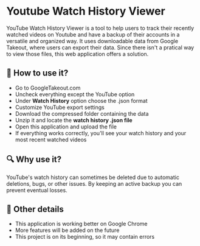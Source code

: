 # Youtube Watch History Viewer

YouTube Watch History Viewer is a tool to help users to track their recently watched videos on Youtube and have a backup of their accounts in a versatile and organized way. It uses downloadable data from Google Takeout, where users can export their data. Since there isn't a pratical way to view those files, this web application offers a solution.

## 📖 How to use it?

- Go to GoogleTakeout.com
- Uncheck everything except the YouTube option
- Under **Watch History** option choose the .json format
- Customize YouTube export settings
- Download the compressed folder containing the data
- Unzip it and locate the **watch history .json file**
- Open this application and upload the file
- If everything works correctly, you'll see your watch history and your most recent watched videos

## 🔍 Why use it?

YouTube's watch history can sometimes be deleted due to automatic deletions, bugs, or other issues. By keeping an active backup you can prevent eventual losses.

## 📱 Other details
- This application is working better on Google Chrome
- More features will be added on the future
- This project is on its beginning, so it may contain errors 

